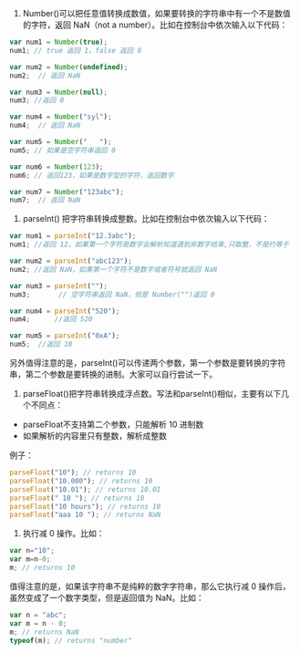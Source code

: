 1. Number()可以把任意值转换成数值，如果要转换的字符串中有一个不是数值的字符，返回 NaN（not a number）。比如在控制台中依次输入以下代码：

```javascript
var num1 = Number(true); 
num1; // true 返回 1，false 返回 0

var num2 = Number(undefined);
num2;  // 返回 NaN

var num3 = Number(null);
num3; //返回 0

var num4 = Number("syl");
num4;  // 返回 NaN

var num5 = Number("   ");
num5; // 如果是空字符串返回 0

var num6 = Number(123);
num6; // 返回123，如果是数字型的字符，返回数字

var num7 = Number("123abc");
num7;  // 返回 NaN
```

1. parseInt() 把字符串转换成整数。比如在控制台中依次输入以下代码：

```javascript
var num1 = parseInt("12.3abc");  
num1; //返回 12，如果第一个字符是数字会解析知道遇到非数字结束,只取整，不是约等于

var num2 = parseInt("abc123");  
num2; //返回 NaN，如果第一个字符不是数字或者符号就返回 NaN

var num3 = parseInt(""); 
num3;       // 空字符串返回 NaN，但是 Number("")返回 0

var num4 = parseInt("520");
num4;      //返回 520

var num5 = parseInt("0xA"); 
num5;  //返回 10
```

另外值得注意的是，parseInt()可以传递两个参数，第一个参数是要转换的字符串，第二个参数是要转换的进制。大家可以自行尝试一下。

1. parseFloat()把字符串转换成浮点数。写法和parseInt()相似，主要有以下几个不同点：

- parseFloat不支持第二个参数，只能解析 10 进制数
- 如果解析的内容里只有整数，解析成整数

例子：

```javascript
parseFloat("10"); // returns 10
parseFloat("10.000"); // returns 10
parseFloat("10.01"); // returns 10.01
parseFloat(" 10 "); // returns 10
parseFloat("10 hours"); // returns 10
parseFloat("aaa 10 "); // returns NaN
```

1. 执行减 0 操作。比如：

```javascript
var n="10";
var m=n-0;
m; // returns 10
```

值得注意的是，如果该字符串不是纯粹的数字字符串，那么它执行减 0 操作后，虽然变成了一个数字类型，但是返回值为 NaN。比如：

```javascript
var n = "abc";
var m = n - 0;
m; // returns NaN
typeof(m); // returns "number"
```